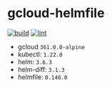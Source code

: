 # gcloud-helmfile

<!-- markdown-link-check-disable -->
[![build](https://github.com/Jasstkn/gcloud-helmfile/actions/workflows/build.yml/badge.svg)](https://github.com/Jasstkn/gcloud-helmfile/actions/workflows/build.yml)
[![lint](https://github.com/Jasstkn/gcloud-helmfile/actions/workflows/lint.yaml/badge.svg)](https://github.com/Jasstkn/gcloud-helmfile/actions/workflows/lint.yaml)
<!-- markdown-link-check-enable -->

- gcloud `361.0.0-alpine`
- kubectl: `1.22.0`
- helm: `3.6.3`
- helm-diff: `3.1.3`
- helmfile: `0.140.0` 
